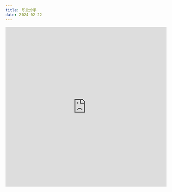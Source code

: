 ```yaml
---
title: 职业炒手
date: 2024-02-22
---
```


<iframe id="embed_dom" name="embed_dom" frameborder="0" style="display:block;width:100%; height:500px;" src="https://www.processon.com/embed/65d70a5f92e49c3ab5a06997"></iframe>
